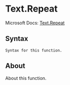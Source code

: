 # Text.Repeat

Microsoft Docs: [Text.Repeat](https://docs.microsoft.com/en-us/powerquery-m/text-repeat)

## Syntax

```
Syntax for this function.
```

## About

About this function.

